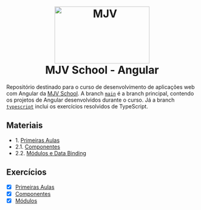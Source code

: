 <h1 align="center">
<img src="https://mir-s3-cdn-cf.behance.net/projects/404/a6056b142520019.Y3JvcCw1MDUsMzk1LDE1MSwxMTg.jpeg" alt="MJV"
  width="250" height="150" />
<br />
MJV School - Angular
</h1>

Repositório destinado para o curso de desenvolvimento de aplicações web com Angular da [MJV School](https://www.mjv.com.br/). A branch [`main`](https://github.com/guilhermeomt/devschool-angular/tree/main) é a branch principal, contendo os projetos de Angular desenvolvidos durante o curso. Já a branch [`typescript`](https://github.com/guilhermeomt/devschool-angular/tree/typescript) inclui os exercícios resolvidos de TypeScript.

## Materiais

- 1\. [Primeiras Aulas](https://github.com/NathanCarlos/turma-devschool-angular-pt-br/blob/master/primeiras-aulas.md)
- 2.1\. [Componentes](https://github.com/NathanCarlos/turma-devschool-angular-pt-br/blob/master/componentes.md)
- 2.2\. [Módulos e Data Binding](https://github.com/NathanCarlos/turma-devschool-angular-pt-br/blob/master/modulos-e-data-binding.md)

## Exercícios

- [x] [Primeiras Aulas](./01-primeiras-aulas)
- [x] [Componentes](./02-componentes)
- [x] [Módulos](./02-modulos)
